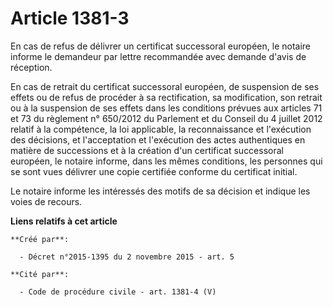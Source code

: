 # Article 1381-3

En cas de refus de délivrer un certificat successoral européen, le notaire informe le demandeur par lettre recommandée avec
demande d'avis de réception.

En cas de retrait du certificat successoral européen, de suspension de ses effets ou de refus de procéder à sa rectification,
sa modification, son retrait ou à la suspension de ses effets dans les conditions prévues aux articles 71 et 73 du règlement
n° 650/2012 du Parlement et du Conseil du 4 juillet 2012 relatif à la compétence, la loi applicable, la reconnaissance et
l'exécution des décisions, et l'acceptation et l'exécution des actes authentiques en matière de successions et à la création
d'un certificat successoral européen, le notaire informe, dans les mêmes conditions, les personnes qui se sont vues délivrer
une copie certifiée conforme du certificat initial.

Le notaire informe les intéressés des motifs de sa décision et indique les voies de recours.

**Liens relatifs à cet article**

	**Créé par**:

	  - Décret n°2015-1395 du 2 novembre 2015 - art. 5

	**Cité par**:

	  - Code de procédure civile - art. 1381-4 (V)
